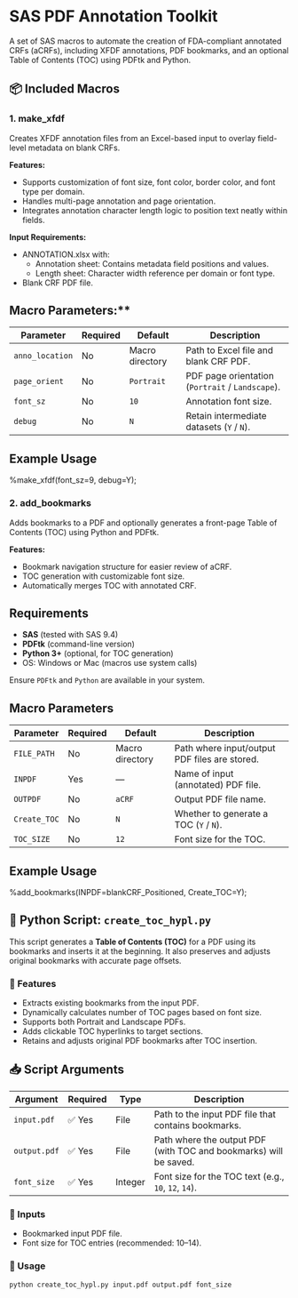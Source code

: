 # SAS PDF Annotation Toolkit

A set of SAS macros to automate the creation of FDA-compliant annotated CRFs (aCRFs), including XFDF annotations, PDF bookmarks, and an optional Table of Contents (TOC) using PDFtk and Python.

## 📦 Included Macros

### 1. make_xfdf

Creates XFDF annotation files from an Excel-based input to overlay field-level metadata on blank CRFs.

**Features:**
- Supports customization of font size, font color, border color, and font type per domain.
- Handles multi-page annotation and page orientation.
- Integrates annotation character length logic to position text neatly within fields.

**Input Requirements:**
- ANNOTATION.xlsx with:
    - Annotation sheet: Contains metadata field positions and values.
    - Length sheet: Character width reference per domain or font type.
- Blank CRF PDF file.

## Macro Parameters:**

| **Parameter**   | **Required** | **Default**     | **Description**                                  |
| --------------- | ------------ | --------------- | ------------------------------------------------ |
| `anno_location` | No           | Macro directory | Path to Excel file and blank CRF PDF.            |
| `page_orient`   | No           | `Portrait`      | PDF page orientation (`Portrait` / `Landscape`). |
| `font_sz`       | No           | `10`            | Annotation font size.                            |
| `debug`         | No           | `N`             | Retain intermediate datasets (`Y` / `N`).        |


## Example Usage

%make_xfdf(font_sz=9, debug=Y);

### 2. add_bookmarks

Adds bookmarks to a PDF and optionally generates a front-page Table of Contents (TOC) using Python and PDFtk.

**Features:**
- Bookmark navigation structure for easier review of aCRF.
- TOC generation with customizable font size.
- Automatically merges TOC with annotated CRF.

## Requirements

- **SAS** (tested with SAS 9.4)
- **PDFtk** (command-line version)
- **Python 3+** (optional, for TOC generation)
- OS: Windows or Mac (macros use system calls)

Ensure `PDFtk` and `Python` are available in your system.

## Macro Parameters
| **Parameter** | **Required** | **Default**     | **Description**                               |
| ------------- | ------------ | --------------- | --------------------------------------------- |
| `FILE_PATH`   | No           | Macro directory | Path where input/output PDF files are stored. |
| `INPDF`       | Yes          | —               | Name of input (annotated) PDF file.           |
| `OUTPDF`      | No           | `aCRF`          | Output PDF file name.                         |
| `Create_TOC`  | No           | `N`             | Whether to generate a TOC (`Y` / `N`).        |
| `TOC_SIZE`    | No           | `12`            | Font size for the TOC.                        |


## Example Usage
%add_bookmarks(INPDF=blankCRF_Positioned, Create_TOC=Y);

## 🐍 Python Script: `create_toc_hypl.py`

This script generates a **Table of Contents (TOC)** for a PDF using its bookmarks and inserts it at the beginning. It also preserves and adjusts original bookmarks with accurate page offsets.

### 🔧 Features

- Extracts existing bookmarks from the input PDF.
- Dynamically calculates number of TOC pages based on font size.
- Supports both Portrait and Landscape PDFs.
- Adds clickable TOC hyperlinks to target sections.
- Retains and adjusts original PDF bookmarks after TOC insertion.

## 📥 Script Arguments

| **Argument**   | **Required** | **Type** | **Description**                                                  |
|----------------|--------------|----------|------------------------------------------------------------------|
| `input.pdf`    | ✅ Yes       | File     | Path to the input PDF file that contains bookmarks.              |
| `output.pdf`   | ✅ Yes       | File     | Path where the output PDF (with TOC and bookmarks) will be saved.|
| `font_size`    | ✅ Yes       | Integer  | Font size for the TOC text (e.g., `10`, `12`, `14`).             |

### 📂 Inputs

- Bookmarked input PDF file.
- Font size for TOC entries (recommended: 10–14).

### 📝 Usage

```bash
python create_toc_hypl.py input.pdf output.pdf font_size

